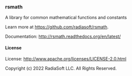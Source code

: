 ### rsmath

A library for common mathematical functions and constants

Learn more at https://github.com/radiasoft/rsmath.

Documentation: http://rsmath.readthedocs.org/en/latest/

#### License

License: http://www.apache.org/licenses/LICENSE-2.0.html

Copyright (c) 2022 RadiaSoft LLC.  All Rights Reserved.
